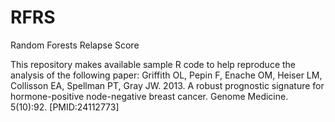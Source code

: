 RFRS
====

Random Forests Relapse Score

This repository makes available sample R code to help reproduce the analysis of the following paper:
Griffith OL, Pepin F, Enache OM, Heiser LM, Collisson EA, Spellman PT, Gray JW. 2013. A robust prognostic signature for hormone-positive node-negative breast cancer. Genome Medicine. 5(10):92. [PMID:24112773]
